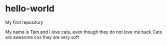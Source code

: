# hello-world
My first repository


My name is Tam and I love cats, even though they do not love me back
Cats are awesome cos they are very soft
